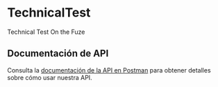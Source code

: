 # TechnicalTest
Technical Test On the Fuze


## Documentación de API
Consulta la [documentación de la API en Postman](https://documenter.getpostman.com/view/33327097/2sA2xcauwq) para obtener detalles sobre cómo usar nuestra API.
